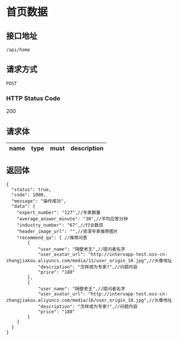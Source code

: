 # 首页数据

## 接口地址

`/api/home`

## 请求方式

`POST`

### HTTP Status Code

200

## 请求体

| name     | type     | must     | description |
|----------|:--------:|:--------:|:--------:|



## 返回体

```json5
{
  "status": true,
  "code": 1000,
  "message": "操作成功",
  "data": {
    "expert_number": "127",//专家数量
    "average_answer_minute": "30",//平均应答分钟
    "industry_number": "67",//行业数目
    "header_image_url": "",//资深专家推荐图片
    "recommend_qa": [ //推荐问答
        {
            "user_name": "隔壁老王",//提问者名字
            "user_avatar_url": "http://intervapp-test.oss-cn-zhangjiakou.aliyuncs.com/media/11/user_origin_10.jpg",//头像地址
            "description": "怎样成为专家?",//问题内容
            "price": "188"
        },
        {
            "user_name": "隔壁老王",//提问者名字
            "user_avatar_url": "http://intervapp-test.oss-cn-zhangjiakou.aliyuncs.com/media/16/user_origin_10.jpg",//头像地址
            "description": "怎样成为专家?",//问题内容
            "price": "188"
        }
    ]
  }
}
``` 
